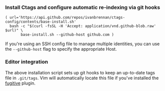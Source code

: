 ### Install Ctags and configure automatic re-indexing via git hooks

``` Shell
( url='https://api.github.com/repos/ivanbrennan/ctags-config/contents/base-install.sh'
  bash -c "$(curl -fsSL -H 'Accept: application/vnd.github-blob.raw' $url)" \
       base-install.sh --github-host github.com )
```
If you're using an SSH config file to manage multiple identities, you can use the `--github-host` flag to specify the appropriate Host.

### Editor integration

The above installation script sets up git hooks to keep an up-to-date tags file in `.git/tags`. Vim will automatically locate this file if you've installed the [fugitive](https://github.com/tpope/vim-fugitive) plugin.
